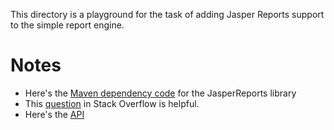 This directory is a playground for the task of adding Jasper Reports support to the simple report engine.

# Notes

-   Here's the [Maven dependency code](http://mvnrepository.com/artifact/net.sf.jasperreports/jasperreports/6.2.0) for the JasperReports library
-   This [question](http://stackoverflow.com/questions/33966181/how-to-pass-parameters-to-jasperreport-with-java-to-use-later-in-sql-query) in Stack Overflow is helpful.
-   Here's the [API](http://jasperreports.sourceforge.net/api/net/sf/jasperreports/engine/export/package-summary.html)
